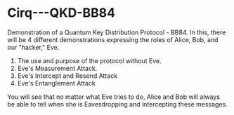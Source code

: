 # Cirq---QKD-BB84
Demonstration of a Quantum Key Distribution Protocol - BB84. 
In this, there will be 4 different demonstrations expressing the roles of Alice, Bob, and our "hacker," Eve.
1. The use and purpose of the protocol without Eve.
2. Eve's Measurement Attack.
3. Eve's Intercept and Resend Attack
4. Eve's Entanglement Attack

You will see that no matter what Eve tries to do, Alice and Bob will always be able to tell when she is Eavesdropping and intercepting these messages. 
